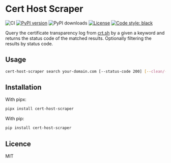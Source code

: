 # Cert Host Scraper

![CI](https://github.com/inverse/cert-host-scraper/workflows/CI/badge.svg)
[![PyPI version](https://badge.fury.io/py/cert-host-scraper.svg)](https://badge.fury.io/py/cert-host-scraper)
![PyPI downloads](https://img.shields.io/pypi/dm/cert-host-scraper?label=pypi%20downloads)
[![License](https://img.shields.io/github/license/inverse/cert-host-scraper.svg)](LICENSE)
[![Code style: black](https://img.shields.io/badge/code%20style-black-000000.svg)](https://github.com/psf/black)

Query the certificate transparency log from [crt.sh](https://crt.sh) by a given a keyword and returns the status code of the matched results. Optionally filtering the results by status code.

## Usage

```bash
cert-host-scraper search your-domain.com [--status-code 200] [--clean/--no-clean]
```

## Installation

With pipx:

```bash
pipx install cert-host-scraper
```

With pip:

```bash
pip install cert-host-scraper
```

## Licence

MIT
